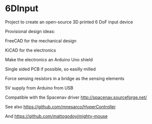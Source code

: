 # 6DInput
Project to create an open-source 3D printed 6 DoF input device


Provisional design ideas:

FreeCAD for the mechanical design

KiCAD for the electronics

Make the electronics an Arduino Uno shield

Single sided PCB if possible, so easilly milled

Force sensing resistors in a bridge as the sensing elements

5V supply from Arduino from USB

Compatible with the Spacenav driver http://spacenav.sourceforge.net/

See also https://github.com/mnesarco/HyperController

And https://github.com/mattogodoy/mighty-mouse

